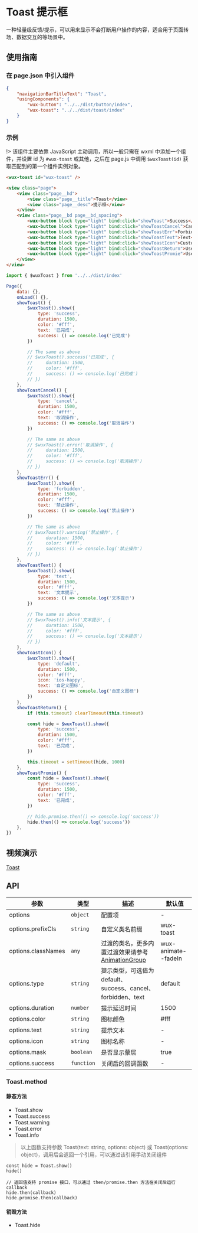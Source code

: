 # Toast 提示框

一种轻量级反馈/提示，可以用来显示不会打断用户操作的内容，适合用于页面转场、数据交互的等场景中。

## 使用指南

### 在 page.json 中引入组件

```json
{
    "navigationBarTitleText": "Toast",
    "usingComponents": {
        "wux-button": "../../dist/button/index",
        "wux-toast": "../../dist/toast/index"
    }
}
```

### 示例

!> 该组件主要依靠 JavaScript 主动调用，所以一般只需在 wxml 中添加一个组件，并设置 id 为 `#wux-toast` 或其他，之后在 page.js 中调用 `$wuxToast(id)` 获取匹配到的第一个组件实例对象。

```html
<wux-toast id="wux-toast" />

<view class="page">
    <view class="page__hd">
        <view class="page__title">Toast</view>
        <view class="page__desc">提示框</view>
    </view>
    <view class="page__bd page__bd_spacing">
        <wux-button block type="light" bind:click="showToast">Success</wux-button>
        <wux-button block type="light" bind:click="showToastCancel">Cancel</wux-button>
        <wux-button block type="light" bind:click="showToastErr">Forbidden</wux-button>
        <wux-button block type="light" bind:click="showToastText">Text</wux-button>
        <wux-button block type="light" bind:click="showToastIcon">Custom Icon</wux-button>
        <wux-button block type="light" bind:click="showToastReturn">Use return value to close</wux-button>
        <wux-button block type="light" bind:click="showToastPromie">Use promise to know when closed</wux-button>
    </view>
</view>
```

```js
import { $wuxToast } from '../../dist/index'

Page({
    data: {},
    onLoad() {},
    showToast() {
        $wuxToast().show({
            type: 'success',
            duration: 1500,
            color: '#fff',
            text: '已完成',
            success: () => console.log('已完成')
        })

        // The same as above
        // $wuxToast().success('已完成', {
        //     duration: 1500,
        //     color: '#fff',
        //     success: () => console.log('已完成')
        // })
    },
    showToastCancel() {
        $wuxToast().show({
            type: 'cancel',
            duration: 1500,
            color: '#fff',
            text: '取消操作',
            success: () => console.log('取消操作')
        })

        // The same as above
        // $wuxToast().error('取消操作', {
        //     duration: 1500,
        //     color: '#fff',
        //     success: () => console.log('取消操作')
        // })
    },
    showToastErr() {
        $wuxToast().show({
            type: 'forbidden',
            duration: 1500,
            color: '#fff',
            text: '禁止操作',
            success: () => console.log('禁止操作')
        })

        // The same as above
        // $wuxToast().warning('禁止操作', {
        //     duration: 1500,
        //     color: '#fff',
        //     success: () => console.log('禁止操作')
        // })
    },
    showToastText() {
        $wuxToast().show({
            type: 'text',
            duration: 1500,
            color: '#fff',
            text: '文本提示',
            success: () => console.log('文本提示')
        })

        // The same as above
        // $wuxToast().info('文本提示', {
        //     duration: 1500,
        //     color: '#fff',
        //     success: () => console.log('文本提示')
        // })
    },
    showToastIcon() {
        $wuxToast().show({
            type: 'default',
            duration: 1500,
            color: '#fff',
            icon: 'ios-happy',
            text: '自定义图标',
            success: () => console.log('自定义图标')
        })
    },
    showToastReturn() {
        if (this.timeout) clearTimeout(this.timeout)

        const hide = $wuxToast().show({
            type: 'success',
            duration: 1500,
            color: '#fff',
            text: '已完成',
        })

        this.timeout = setTimeout(hide, 1000)
    },
    showToastPromie() {
        const hide = $wuxToast().show({
            type: 'success',
            duration: 1500,
            color: '#fff',
            text: '已完成',
        })

        // hide.promise.then(() => console.log('success'))
        hide.then(() => console.log('success'))
    },
})
```

## 视频演示

[Toast](./_media/toast.mp4 ':include :type=iframe width=375px height=667px')

## API

| 参数 | 类型 | 描述 | 默认值 |
| --- | --- | --- | --- |
| options | <code>object</code> | 配置项 | - |
| options.prefixCls | <code>string</code> | 自定义类名前缀 | wux-toast |
| options.classNames | <code>any</code> | 过渡的类名，更多内置过渡效果请参考 [AnimationGroup](animation-group.md) | wux-animate--fadeIn |
| options.type | <code>string</code> | 提示类型，可选值为 default、success、cancel、forbidden、text | default |
| options.duration | <code>number</code> | 提示延迟时间 | 1500 |
| options.color | <code>string</code> | 图标颜色 | #fff |
| options.text | <code>string</code> | 提示文本 | - |
| options.icon | <code>string</code> | 图标名称 | - |
| options.mask | <code>boolean</code> | 是否显示蒙层 | true |
| options.success | <code>function</code> | 关闭后的回调函数 | - |

### Toast.method

#### 静态方法

- Toast.show
- Toast.success
- Toast.warning
- Toast.error
- Toast.info

> 以上函数支持参数 Toast(text: string, options: object) 或 Toast(options: object)，调用后会返回一个引用，可以通过该引用手动关闭组件

```
const hide = Toast.show()
hide()

// 返回值支持 promise 接口，可以通过 then/promise.then 方法在关闭后运行 callback
hide.then(callback)
hide.promise.then(callback)
```

#### 销毁方法

- Toast.hide